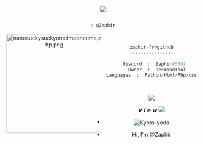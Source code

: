 <center>
	<p align="middle">
<img src="https://raw.githubusercontent.com/zaphir-fr/zaphir-fr/main/img/giphy.gif" data-canonical-src="[https://i.imgur.com/i3r2p1b.gif?noredirect](https://raw.githubusercontent.com/zaphir-fr/zaphir-fr/main/img/giphy.gif)" style="max-width: 100%;">
<p align="middle">

```bash

> @Zaphir

```
<img src="https://raw.githubusercontent.com/zaphir-fr/zaphir-fr/main/img/pfp.jpg" align="left" src="https://i.pinimg.com/originals/96/a0/fc/96a0fce84427fedab035cc02f68332a3.jpg" alt="nanosuckysuckyonetimeonetime.php.png" width="250" height="260">

```py


zaphir-fr@github
----------------

  Discord  :  Zaphir#0001
    Owner  :  DesmondTool
Languages  :  Python/Html/Php/css

  
```
<div>
 <a href="https://discord.gg/vht46Ctmf2" target="_blank"><img src="https://img.shields.io/badge/Discord-server-informational" target="_blank"></a>
	<div>
	
𝙑 𝙞 𝙚 𝙬
<img src="https://profile-counter.glitch.me/%7Bzaphir-fr%7D/count.svg" style="max-width: 100%;">






- <p align="center"><img align="center" alt="Kyoto-yoda" src="https://cdn.discordapp.com/emojis/950727290621415514.gif?size=40">  
- <p align="center"> Hi, I’m @Zaphir


